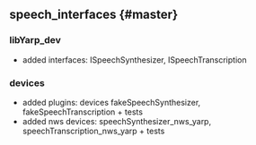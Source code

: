 speech_interfaces {#master}
-----------

### libYarp_dev

* added interfaces: ISpeechSynthesizer, ISpeechTranscription

### devices

* added plugins: devices fakeSpeechSynthesizer, fakeSpeechTranscription + tests
* added nws devices: speechSynthesizer_nws_yarp, speechTranscription_nws_yarp + tests


